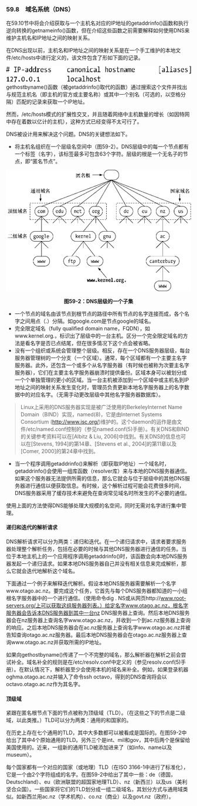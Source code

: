 ### 59.8　域名系统（DNS）

在59.10节中将会介绍获取与一个主机名对应的IP地址的getaddrinfo()函数和执行逆向转换的getnameinfo()函数，但在介绍这些函数之前需要解释如何使用DNS来维护主机名和IP地址之间的映射关系。

在DNS出现以前，主机名和IP地址之间的映射关系是在一个手工维护的本地文件/etc/hosts中进行定义的，该文件包含了形如下面的记录。



![1498.png](../images/1498.png)
gethostbyname()函数（被getaddrinfo()取代的函数）通过搜索这个文件并找出与规范主机名（即主机的官方或主要名称）或其中一个别名（可选的，以空格分隔）匹配的记录来获取一个IP地址。

然而，/etc/hosts模式的扩展性交叉，并且随着网络中主机数量的增长（如因特网中存在着数以亿计的主机），这种方式已经变得不太可行了。

DNS被设计用来解决这个问题。DNS的关键想法如下。

+ 将主机名组织在一个层级名空间中（图59-2）。DNS层级中的每一个节点都有一个标签（名字），该标签最多可包含63个字符。层级的根是一个无名子的节点，即“匿名节点”。

![1499.png](../images/1499.png)
<center class="my_markdown"><b class="my_markdown">图59-2：DNS层级的一个子集</b></center>

+ 一个节点的域名由该节点到根节点的路径中所有节点的名字连接而成，各个名字之间用点（.）分隔。如google.com是节点google的域名。
+ 完全限定域名（fully qualified domain name，FQDN），如www.kernel.org.，标识出了层级中的一台主机。区分一个完全限定域名的方法是看名字是否已点结尾，但在很多情况下这个点会被省略。
+ 没有一个组织或系统会管理整个层级。相反，存在一个DNS服务器层级，每台服务器管理树的一个分支（一个区域）。通常，每个区域都有一个主要主名字服务器。此外，还包含一个或多个从名字服务器（有时候也被称为次要主名字服务器），它们在主要主名字服务器崩溃时提供备份。区域本身可以被划分成一个个单独管理的更小的区域。当一台主机被添加到一个区域中或主机名到IP地址之间的映射关系发生变化时，管理员负责更新本地名字服务器上的名字数据中的对应名字。（无需手动更改层级中其他名字服务器数据库）。

> Linux上采用的DNS服务器实现是被广泛使用的BerkeleyInternet Name Domain（BIND）实现，named(8)，它是由Internet Systems Consortium (http://www.isc.org/)维护的。这个daemon的运作是由文件/etc/named.conf控制的（参见named.conf(5)手册）。有关DNS和BIND的关键参考资料可以在[Albitz & Liu, 2006]中找到。有关DNS的信息也可以在[Stevens, 1994]的第14章、[Stevens et al., 2004]的第11章以及[Comer, 2000]的第24章中找到。

+ 当一个程序调用getaddrinfo()来解析（即获取IP地址）一个域名时，getaddrinfo()会使用一组库函数（resolver库）来与本地的DNS服务器通信。如果这个服务器无法提供所需的信息，那么它就会与位于层级中的其他DNS服务器进行通信以便获取信息。有时候，这个解析过程可能会花费很多时间，DNS服务器采用了缓存技术来避免在查询常见域名时所发生的不必要的通信。

使用上面的方法使得DNS能够处理大规模的名空间，同时无需对名字进行集中管理。

#### 递归和迭代的解析请求

DNS解析请求可以分为两类：递归和迭代。在一个递归请求中，请求者要求服务器处理整个解析任务，包括在必要的时候与其他DNS服务器进行通信的任务。当位于本地主机上的一个应用程序调用getaddrinfo()时，该函数会向本地DNS服务器发起一个递归请求。如果本地DNS服务器自己并没有相关信息来完成解析，那么它就会迭代地解析这个域名。

下面通过一个例子来解释迭代解析。假设本地DNS服务器需要解析一个名字www.otago.ac.nz。要完成这个任务，它首先与每个DNS服务器都知道的一小组根名字服务器中的一个进行通信。（使用命令dig . NS或从网页http://www.root-servers.org/上可以获取这组服务器列表。）给定名字www.otago.ac.nz，根名字服务器会告诉本DNS服务器到其中一台nz DNS服务器上查询。然后本地DNS服务器会在nz服务器上查询名字www.otago.ac.nz，并收到一个到ac.nz服务器上查询的响应。之后本地DNS服务器会在ac.nz服务器上查询名字www.otago.ac.nz并被告知查询otago.ac.nz服务器。最后本地DNS服务器会在otago.ac.nz服务器上查询www.otago.ac.nz并获取所需的IP地址。

如果向gethostbyname()传递了一个不完整的域名，那么解析器在解析之前会尝试补全。域名补全的规则是在/etc/resolv.conf中定义的（参见resolv.conf(5)手册）。在默认情况下，解析器至少会使用本机的域名来补全。例如，如果登录机器oghma.otago.ac.nz并输入了命令ssh octavo，得到的DNS查询将会以octavo.otago.ac.nz作为其名字。

#### 顶级域

紧跟在匿名根节点下面的节点被称为顶级域（TLD）。（在这些之下的节点是二级域，以此类推。）TLD可以分为两类：通用的和国家的。

在历史上存在七个通用的TLD，其中大多数都可以被看成是国际的。在图59-2中给出了其中4个原始通用的TLD。另外三个是int、mil和gov，其中后两个是保留给美国使用的。近来，一组新的通用TLD被添加进来了（如info、name以及museum）。

每个国家都有一个对应的国家（或地理）TLD（在ISO 3166-1中进行了标准化），它是一个由2个字符组成的名字。在图59-2中给出了其中一些：de（德国，Deutschland）、eu（欧洲联盟的超国家地理TLD）、nz（新西兰）以及us（美利坚合众国）。一些国家将它们的TLD划分成一组二级域名，其划分方式与通用域类似。如新西兰用ac.nz（学术机构）、co.nz（商业）以及govt.nz（政府）。

